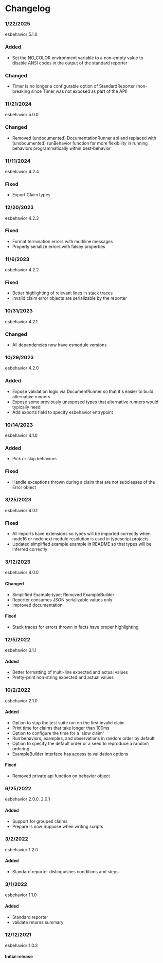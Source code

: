# Changelog

### 1/22/2025

esbehavior 5.1.0

### Added
- Set the NO_COLOR environment variable to a non-empty value to
disable ANSI codes in the output of the standard reporter

### Changed
- Timer is no longer a configurable option of StandardReporter
(non-breaking since Timer was not exposed as part of the API)


### 11/21/2024

esbehavior 5.0.0

### Changed
- Removed (undocumented) DocumentationRunner api and replaced with
(undocumented) runBehavior function for more flexibility in running
behaviors programmatically within best-behavior


### 11/11/2024

esbehavior 4.2.4

### Fixed
- Export Claim types


### 12/20/2023

esbehavior 4.2.3

### Fixed
- Format termination errors with multiline messages
- Properly serialize errors with falsey properties


### 11/6/2023

esbehavior 4.2.2

### Fixed
- Better highlighting of relevant lines in stack traces
- Invalid claim error objects are serializable by the reporter


### 10/31/2023

esbehavior 4.2.1

### Changed
- All dependencies now have esmodule versions


### 10/29/2023

esbehavior 4.2.0

### Added
- Expose validation logic via DocumentRunner so that it's easier to build
alternative runners
- Expose some previously unexposed types that alternative runners would
typically need
- Add exports field to specify esbehavior entrypoint


### 10/14/2023

esbehavior 4.1.0

### Added
- Pick or skip behaviors

### Fixed
- Handle exceptions thrown during a claim that are not
subclasses of the Error object


### 3/25/2023

esbehavior 4.0.1

### Fixed
- All imports have extensions so types will be imported
correctly when node16 or nodenext module resolution is used
in typescript projects
- Updated simplified example example in README so that types
will be inferred correctly

### 3/12/2023

esbehavior 4.0.0

#### Changed
- Simplified Example type; Removed ExampleBuilder
- Reporter consumes JSON serializable values only
- Improved documentation

#### Fixed
- Stack traces for errors thrown in facts have proper highlighting


### 12/5/2022

esbehavior 3.1.1

#### Added
- Better formatting of multi-line expected and actual values
- Pretty-print non-string expected and actual values


### 10/2/2022

esbehavior 2.1.0

#### Added
- Option to stop the test suite run on the first invalid claim
- Print time for claims that take longer than 100ms
- Option to configure the time for a 'slow claim'
- Run behaviors, examples, and observations in random order by default
- Option to specify the default order or a seed to reproduce a random ordering
- ExampleBuilder interface has access to validation options

#### Fixed
- Removed private api function on behavior object

### 6/25/2022

esbehavior 2.0.0, 2.0.1

#### Added
- Support for grouped claims
- Prepare is now Suppose when writing scripts


### 3/2/2022

esbehavior 1.2.0

#### Added
- Standard reporter distinguishes conditions and steps


### 3/1/2022

esbehavior 1.1.0

#### Added
- Standard reporter
- validate returns summary


### 12/12/2021

esbehavior 1.0.3

#### Initial release